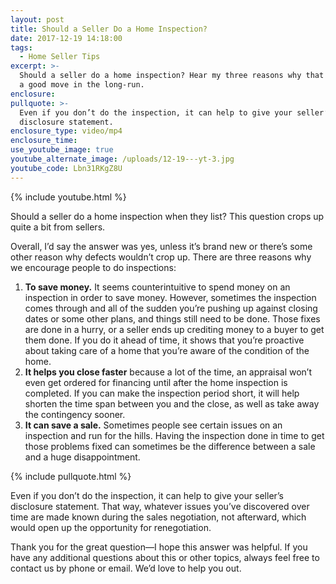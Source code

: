 ```yaml
---
layout: post
title: Should a Seller Do a Home Inspection?
date: 2017-12-19 14:18:00
tags:
  - Home Seller Tips
excerpt: >-
  Should a seller do a home inspection? Hear my three reasons why that could be
  a good move in the long-run.
enclosure:
pullquote: >-
  Even if you don’t do the inspection, it can help to give your seller’s
  disclosure statement.
enclosure_type: video/mp4
enclosure_time:
use_youtube_image: true
youtube_alternate_image: /uploads/12-19---yt-3.jpg
youtube_code: Lbn31RKgZ8U
---
```



{% include youtube.html %}

Should a seller do a home inspection when they list? This question crops up quite a bit from sellers.

Overall, I’d say the answer was yes, unless it’s brand new or there’s some other reason why defects wouldn’t crop up. There are three reasons why we encourage people to do inspections:

1. **To save money.** It seems counterintuitive to spend money on an inspection in order to save money. However, sometimes the inspection comes through and all of the sudden you’re pushing up against closing dates or some other plans, and things still need to be done. Those fixes are done in a hurry, or a seller ends up crediting money to a buyer to get them done. If you do it ahead of time, it shows that you’re proactive about taking care of a home that you’re aware of the condition of the home.&nbsp;
2. **It helps you close faster** because a lot of the time, an appraisal won’t even get ordered for financing until after the home inspection is completed. If you can make the inspection period short, it will help shorten the time span between you and the close, as well as take away the contingency sooner.
3. **It can save a sale.** Sometimes people see certain issues on an inspection and run for the hills. Having the inspection done in time to get those problems fixed can sometimes be the difference between a sale and a huge disappointment.

{% include pullquote.html %}

Even if you don’t do the inspection, it can help to give your seller’s disclosure statement. That way, whatever issues you’ve discovered over time are made known during the sales negotiation, not afterward, which would open up the opportunity for renegotiation.

Thank you for the great question—I hope this answer was helpful. If you have any additional questions about this or other topics, always feel free to contact us by phone or email. We’d love to help you out.<br>&nbsp;